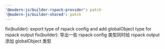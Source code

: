 ```yaml
---
'@modern-js/builder-rspack-provider': patch
'@modern-js/builder-shared': patch
---
```


fix(builder): export type of rspack config and add globalObject type for rspack output
fix(builder): 导出一些 rspack config 类型同时给 rspack output 添加 globalObject 类型
